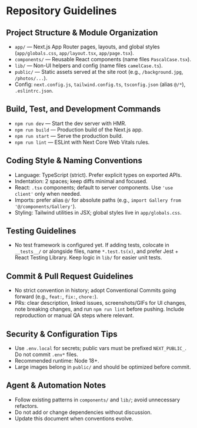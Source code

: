 # Repository Guidelines

## Project Structure & Module Organization
- `app/` — Next.js App Router pages, layouts, and global styles (`app/globals.css`, `app/layout.tsx`, `app/page.tsx`).
- `components/` — Reusable React components (name files `PascalCase.tsx`).
- `lib/` — Non-UI helpers and config (name files `camelCase.ts`).
- `public/` — Static assets served at the site root (e.g., `/background.jpg`, `/photos/...`).
- Config: `next.config.js`, `tailwind.config.ts`, `tsconfig.json` (alias `@/*`), `.eslintrc.json`.

## Build, Test, and Development Commands
- `npm run dev` — Start the dev server with HMR.
- `npm run build` — Production build of the Next.js app.
- `npm run start` — Serve the production build.
- `npm run lint` — ESLint with Next Core Web Vitals rules.

## Coding Style & Naming Conventions
- Language: TypeScript (strict). Prefer explicit types on exported APIs.
- Indentation: 2 spaces; keep diffs minimal and focused.
- React: `.tsx` components; default to server components. Use `'use client'` only when needed.
- Imports: prefer alias `@/` for absolute paths (e.g., `import Gallery from '@/components/Gallery'`).
- Styling: Tailwind utilities in JSX; global styles live in `app/globals.css`.

## Testing Guidelines
- No test framework is configured yet. If adding tests, colocate in `__tests__/` or alongside files, name `*.test.ts(x)`, and prefer Jest + React Testing Library. Keep logic in `lib/` for easier unit tests.

## Commit & Pull Request Guidelines
- No strict convention in history; adopt Conventional Commits going forward (e.g., `feat:`, `fix:`, `chore:`).
- PRs: clear description, linked issues, screenshots/GIFs for UI changes, note breaking changes, and run `npm run lint` before pushing. Include reproduction or manual QA steps where relevant.

## Security & Configuration Tips
- Use `.env.local` for secrets; public vars must be prefixed `NEXT_PUBLIC_`. Do not commit `.env*` files.
- Recommended runtime: Node 18+.
- Large images belong in `public/` and should be optimized before commit.

## Agent & Automation Notes
- Follow existing patterns in `components/` and `lib/`; avoid unnecessary refactors.
- Do not add or change dependencies without discussion.
- Update this document when conventions evolve.

